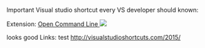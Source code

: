 Important Visual studio shortcut every VS developer should known:



Extension:
[Open Command Line ](https://visualstudiogallery.msdn.microsoft.com/4e84e2cf-2d6b-472a-b1e2-b84932511379)
![](https://github.com/madskristensen/OpenCommandLine/blob/master/screenshots/context-menu.png)


looks good
Links:
test
http://visualstudioshortcuts.com/2015/


